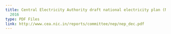 ```yaml
---
title: Central Electricity Authority draft national electricity plan (NEP), December
  2016
type: PDF Files
link: http://www.cea.nic.in/reports/committee/nep/nep_dec.pdf
---
```


